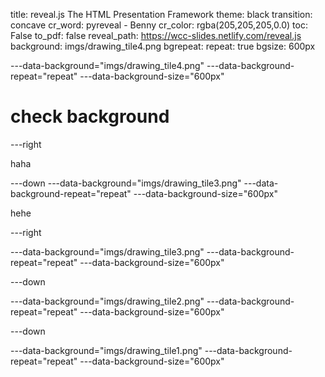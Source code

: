 title: reveal.js The HTML Presentation Framework
theme: black
transition: concave
cr_word: pyreveal - Benny
cr_color: rgba(205,205,205,0.0)
toc: False
to_pdf: false
reveal_path: https://wcc-slides.netlify.com/reveal.js
background: imgs/drawing_tile4.png 
bgrepeat: repeat: true 
bgsize: 600px

---data-background="imgs/drawing_tile4.png"
---data-background-repeat="repeat"
---data-background-size="600px"

# check background

---right

haha

---down
---data-background="imgs/drawing_tile3.png"
---data-background-repeat="repeat"
---data-background-size="600px"

hehe

---right

---data-background="imgs/drawing_tile3.png"
---data-background-repeat="repeat"
---data-background-size="600px"

---down

---data-background="imgs/drawing_tile2.png"
---data-background-repeat="repeat"
---data-background-size="600px"

---down

---data-background="imgs/drawing_tile1.png"
---data-background-repeat="repeat"
---data-background-size="600px"
